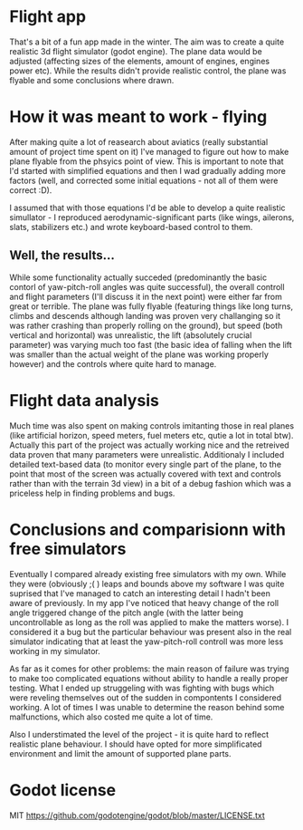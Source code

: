 # Flight app

That's a bit of a fun app made in the winter. The aim was to create a quite realistic 3d flight simulator (godot engine). The plane data would be adjusted (affecting sizes of the elements, amount of engines, engines power etc).
While the results didn't provide realistic control, the plane was flyable and some conclusions where drawn.

# How it was meant to work - flying

After making quite a lot of reasearch about aviatics (really substantial amount of project time spent on it) I've managed to figure out how to make plane flyable from the phsyics point of view. This is important to note that I'd started with simplified equations and then I wad gradually adding more factors (well, and corrected some initial equations - not all of them were correct :D).

I assumed that with those equations I'd be able to develop a quite realistic simullator - I reproduced aerodynamic-significant parts (like wings, ailerons, slats, stabilizers etc.) and wrote keyboard-based control to them.
## Well, the results...
While some functionality actually succeded (predominantly the basic contorl of yaw-pitch-roll angles was quite successful), the overall controll and flight parameters (I'll discuss it in the next point) were either far from great or terrible.
The plane was fully flyable (featuring things like long turns, climbs and descends although landing was proven very challanging so it was rather crashing than properly rolling on the ground), but speed (both vertical and horizontal) was unrealistic, the lift (absolutely crucial parameter) was varying much too fast (the basic idea of falling when the lift was smaller than the actual weight of the plane was working properly however) and the controls where quite hard to manage.

# Flight data analysis
Much time was also spent on making controls imitanting those in real planes (like artificial horizon, speed meters, fuel meters etc, qutie a lot in total btw). Actually this part of the project was actually working nice and the retreived data proven that many parameters were unrealistic. Additionaly I included detailed text-based data (to monitor every single part of the plane, to the point that most of the screen was actually covered with text and controls rather than with the terrain 3d view) in a bit of a debug fashion which was a priceless help in finding problems and bugs.
# Conclusions and comparisionn with free simulators
Eventually I compared already existing free simulators with my own. While they were (obviously ;( ) leaps and bounds above my software I was quite suprised that I've managed to catch an interesting detail I hadn't been aware of previously.
In my app I've noticed that heavy change of the roll angle triggered change of the pitch angle (with the latter being uncontrollable as long as the roll was applied to make the matters worse). I considered it a bug but the particular behaviour was present also in the real simulator indicating that at least the yaw-pitch-roll controll was more less working in my simulator.

As far as it comes for other problems: the main reason of failure was trying to make too complicated equations without ability to handle a really proper testing. What I ended up struggeling with was fighting with bugs which were reveling themselves out of the sudden in compontents I considered working. A lot of times I was unable to determine the reason behind some malfunctions, which also costed me quite a lot of time.

Also I understimated the level of the project - it is quite hard to reflect realistic plane behaviour. I should have opted for more simplificated environment and limit the amount of supported plane parts.

# Godot license
MIT
https://github.com/godotengine/godot/blob/master/LICENSE.txt
